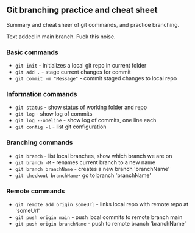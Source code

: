 ## Git branching practice and cheat sheet


Summary and cheat sheer of git commands, and practice branching.

Text added in main branch.  Fuck this noise.



### Basic commands
* `git init` - initializes a local git repo in current folder
* `git add .` - stage current changes for commit
* `git commit -m "Message"` - commit staged changes to local repo


### Information commands
* `git status` - show status of working folder and repo
* `git log` - show log of commits
* `git log --oneline` - show log of commits, one line each
* `git config -l` - list git configuration

### Branching commands
* `git branch` - list local branches, show which branch we are on
* `git branch -M` - renames current branch to a new name
* `git branch branchName` - creates a new branch 'branchName'
* `git checkout branchName`- go to branch 'branchName'

### Remote commands
* `git remote add origin someUrl` - links local repo with remote repo at 'someUrl'
* `git push origin main` - push local commits to remote branch main
* `git push origin branchName` - push to remote branch 'branchName'
